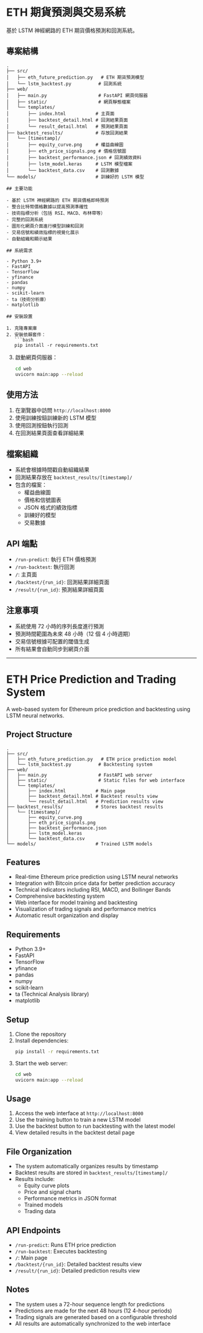 # ETH 期貨預測與交易系統

基於 LSTM 神經網路的 ETH 期貨價格預測和回測系統。

## 專案結構

```
.
├── src/
│   ├── eth_future_prediction.py   # ETH 期貨預測模型
│   └── lstm_backtest.py          # 回測系統
├── web/
│   ├── main.py                   # FastAPI 網頁伺服器
│   ├── static/                   # 網頁靜態檔案
│   └── templates/
│       ├── index.html           # 主頁面
│       ├── backtest_detail.html # 回測結果頁面
│       └── result_detail.html   # 預測結果頁面
├── backtest_results/            # 存放回測結果
│   └── [timestamp]/
│       ├── equity_curve.png     # 權益曲線圖
│       ├── eth_price_signals.png # 價格信號圖
│       ├── backtest_performance.json # 回測績效資料
│       ├── lstm_model.keras     # LSTM 模型檔案
│       └── backtest_data.csv    # 回測數據
└── models/                      # 訓練好的 LSTM 模型

## 主要功能

- 基於 LSTM 神經網路的 ETH 期貨價格即時預測
- 整合比特幣價格數據以提高預測準確性
- 技術指標分析（包括 RSI、MACD、布林帶等）
- 完整的回測系統
- 圖形化網頁介面進行模型訓練和回測
- 交易信號和績效指標的視覺化展示
- 自動組織和顯示結果

## 系統需求

- Python 3.9+
- FastAPI
- TensorFlow
- yfinance
- pandas
- numpy
- scikit-learn
- ta（技術分析庫）
- matplotlib

## 安裝設置

1. 克隆專案庫
2. 安裝依賴套件：
   ```bash
   pip install -r requirements.txt
   ```
3. 啟動網頁伺服器：
   ```bash
   cd web
   uvicorn main:app --reload
   ```

## 使用方法

1. 在瀏覽器中訪問 `http://localhost:8000`
2. 使用訓練按鈕訓練新的 LSTM 模型
3. 使用回測按鈕執行回測
4. 在回測結果頁面查看詳細結果

## 檔案組織

- 系統會根據時間戳自動組織結果
- 回測結果存放在 `backtest_results/[timestamp]/`
- 包含的檔案：
  - 權益曲線圖
  - 價格和信號圖表
  - JSON 格式的績效指標
  - 訓練好的模型
  - 交易數據

## API 端點

- `/run-predict`: 執行 ETH 價格預測
- `/run-backtest`: 執行回測
- `/`: 主頁面
- `/backtest/{run_id}`: 回測結果詳細頁面
- `/result/{run_id}`: 預測結果詳細頁面

## 注意事項

- 系統使用 72 小時的序列長度進行預測
- 預測時間範圍為未來 48 小時（12 個 4 小時週期）
- 交易信號根據可配置的閾值生成
- 所有結果會自動同步到網頁介面

---

# ETH Price Prediction and Trading System

A web-based system for Ethereum price prediction and backtesting using LSTM neural networks.

## Project Structure

```
.
├── src/
│   ├── eth_future_prediction.py   # ETH price prediction model
│   └── lstm_backtest.py          # Backtesting system
├── web/
│   ├── main.py                   # FastAPI web server
│   ├── static/                   # Static files for web interface
│   └── templates/
│       ├── index.html           # Main page
│       ├── backtest_detail.html # Backtest results view
│       └── result_detail.html   # Prediction results view
├── backtest_results/            # Stores backtest results
│   └── [timestamp]/
│       ├── equity_curve.png
│       ├── eth_price_signals.png
│       ├── backtest_performance.json
│       ├── lstm_model.keras
│       └── backtest_data.csv
└── models/                      # Trained LSTM models
```

## Features

- Real-time Ethereum price prediction using LSTM neural networks
- Integration with Bitcoin price data for better prediction accuracy
- Technical indicators including RSI, MACD, and Bollinger Bands
- Comprehensive backtesting system
- Web interface for model training and backtesting
- Visualization of trading signals and performance metrics
- Automatic result organization and display

## Requirements

- Python 3.9+
- FastAPI
- TensorFlow
- yfinance
- pandas
- numpy
- scikit-learn
- ta (Technical Analysis library)
- matplotlib

## Setup

1. Clone the repository
2. Install dependencies:
   ```bash
   pip install -r requirements.txt
   ```
3. Start the web server:
   ```bash
   cd web
   uvicorn main:app --reload
   ```

## Usage

1. Access the web interface at `http://localhost:8000`
2. Use the training button to train a new LSTM model
3. Use the backtest button to run backtesting with the latest model
4. View detailed results in the backtest detail page

## File Organization

- The system automatically organizes results by timestamp
- Backtest results are stored in `backtest_results/[timestamp]/`
- Results include:
  - Equity curve plots
  - Price and signal charts
  - Performance metrics in JSON format
  - Trained models
  - Trading data

## API Endpoints

- `/run-predict`: Runs ETH price prediction
- `/run-backtest`: Executes backtesting
- `/`: Main page
- `/backtest/{run_id}`: Detailed backtest results view
- `/result/{run_id}`: Detailed prediction results view

## Notes

- The system uses a 72-hour sequence length for predictions
- Predictions are made for the next 48 hours (12 4-hour periods)
- Trading signals are generated based on a configurable threshold
- All results are automatically synchronized to the web interface
